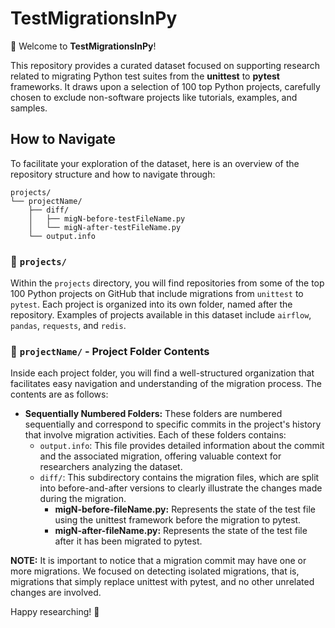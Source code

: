 # TestMigrationsInPy

🖖 Welcome to **TestMigrationsInPy**!

This repository provides a curated dataset focused on supporting research related to migrating Python test suites from the **unittest** to **pytest** frameworks. It draws upon a selection of 100 top Python projects, carefully chosen to exclude non-software projects like tutorials, examples, and samples. 

## How to Navigate

To facilitate your exploration of the dataset, here is an overview of the repository structure and how to navigate through:
```plaintext
projects/
└── projectName/
    ├── diff/
    │   ├── migN-before-testFileName.py
    │   └── migN-after-testFileName.py
    └── output.info
```

### 📁 `projects/`

Within the `projects` directory, you will find repositories from some of the top 100 Python projects on GitHub that include migrations from `unittest` to `pytest`. Each project is organized into its own folder, named after the repository. Examples of projects available in this dataset include `airflow`, `pandas`, `requests`, and `redis`.

### 📂 `projectName/` - Project Folder Contents

Inside each project folder, you will find a well-structured organization that facilitates easy navigation and understanding of the migration process. The contents are as follows:

* **Sequentially Numbered Folders:** These folders are numbered sequentially and correspond to specific commits in the project's history that involve migration activities. Each of these folders contains:
  * `output.info`: This file provides detailed information about the commit and the associated migration, offering valuable context for researchers analyzing the dataset.
  * `diff/`: This subdirectory contains the migration files, which are split into before-and-after versions to clearly illustrate the changes made during the migration.
    * **migN-before-fileName.py:** Represents the state of the test file using the unittest framework before the migration to pytest.
    * **migN-after-fileName.py:** Represents the state of the test file after it has been migrated to pytest.

**NOTE:** It is important to notice that a migration commit may have one or more migrations. We focused on detecting isolated migrations, that is, migrations that simply replace unittest with pytest, and no other unrelated changes are involved.

Happy researching! 🚀
